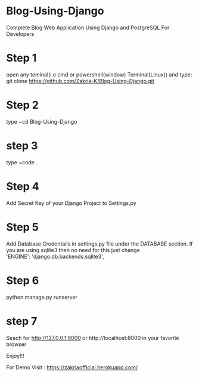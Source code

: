# Blog-Using-Django
Complete Blog Web Application Using Django and PostgreSQL For Developers

# Step 1
open any teminal(i.e cmd or powershell(window) Terminal(Linux)) and type:
  git clone https://github.com/Zakria-K/Blog-Using-Django.git

# Step 2
 type ~cd Blog-Using-Django
 
# step 3
  type ~code .
  
# Step 4
Add Secret Key of your Django Project to Settings.py

# Step 5
Add Database Credentails in settings.py file under the DATABASE section. If you are using sqlite3 then no need for this just change <br/>
'ENGINE': 'django.db.backends.sqlite3',

# Step 6
python manage.py runserver

# step 7
Seach for http://127.0.0.1:8000 or http://localhost:8000 in your favorite browser


Enjoy!!!


For Demo Visit : https://zakriaofficial.herokuapp.com/
